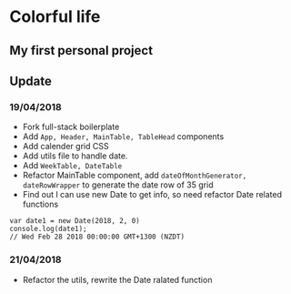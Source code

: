 # Colorful life
## My first personal project


## Update
### 19/04/2018

* Fork full-stack boilerplate
* Add ```App, Header, MainTable, TableHead``` components
* Add calender grid CSS
* Add utils file to handle date.
* Add ```WeekTable, DateTable```
* Refactor MainTable component, add ```dateOfMonthGenerator, dateRowWrapper``` to generate the date row of 35 grid
* Find out I can use new Date to get info, so need refactor Date related functions

```
var date1 = new Date(2018, 2, 0)
console.log(date1);
// Wed Feb 28 2018 00:00:00 GMT+1300 (NZDT)
```

### 21/04/2018

* Refactor the utils, rewrite the Date ralated function
